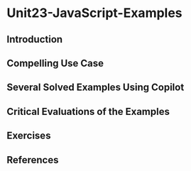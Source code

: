 #  Unit23-JavaScript-Examples
## Introduction
## Compelling Use Case
## Several Solved Examples Using Copilot
## Critical Evaluations of the Examples
## Exercises
## References
